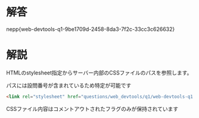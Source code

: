 # 解答

nepp{web-devtools-q1-9be1709d-2458-8da3-7f2c-33cc3c626632}

# 解説
HTMLのstylesheet指定からサーバー内部のCSSファイルのパスを参照します。

パスには設問番号が含まれているため特定が可能です

```html
<link rel="stylesheet" href="questions/web_devtools/q1/web-devtools-q1.css">
```

CSSファイル内容はコメントアウトされたフラグのみが保持されています